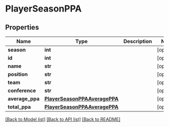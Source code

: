 # PlayerSeasonPPA

## Properties
Name | Type | Description | Notes
------------ | ------------- | ------------- | -------------
**season** | **int** |  | [optional] 
**id** | **int** |  | [optional] 
**name** | **str** |  | [optional] 
**position** | **str** |  | [optional] 
**team** | **str** |  | [optional] 
**conference** | **str** |  | [optional] 
**average_ppa** | [**PlayerSeasonPPAAveragePPA**](PlayerSeasonPPAAveragePPA.md) |  | [optional] 
**total_ppa** | [**PlayerSeasonPPAAveragePPA**](PlayerSeasonPPAAveragePPA.md) |  | [optional] 

[[Back to Model list]](../README.md#documentation-for-models) [[Back to API list]](../README.md#documentation-for-api-endpoints) [[Back to README]](../README.md)


